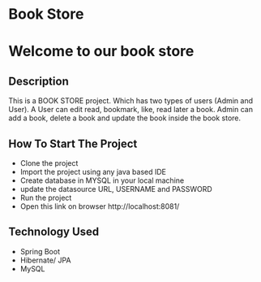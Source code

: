 # Book Store

<h1>Welcome to our book store</h1>
<!DOCTYPE html>
<html>
  <body>
    <div>
      <h2>Description</h2>
      <p>
        This is a BOOK STORE project. Which has two types of users (Admin and
        User). A User can edit read, bookmark, like, read later a book. Admin
        can add a book, delete a book and update the book inside the book store.
      </p>
    </div>
    <div>
      <h2>How To Start The Project</h2>
      <ul>
        <li>Clone the project</li>
        <li>Import the project using any java based IDE</li>
        <li>Create database in MYSQL in your local machine</li>
        <li>update the datasource URL, USERNAME and PASSWORD</li>
        <li>Run the project</li>
        <li>Open this link on browser http://localhost:8081/</li>
      </ul>
    </div>
    <div>
      <h2>Technology Used</h2>
      <ul>
        <li>Spring Boot</li>
        <li>Hibernate/ JPA</li>
        <li>MySQL</li>
      </ul>
    </div>
  </body>
</html>

